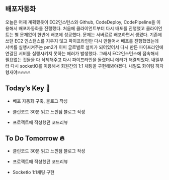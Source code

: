 ## 배포자동화  

오늘은 어제 계획했듯이 EC2인스턴스와 Github, CodeDeploy, CodePipeline을 이용해서 배포자동화를 진행했다. 처음에 클라이언트부터 다시 배포를 진행했고 클라이언트는 별 문제없이 한번에 배포에 성공했다. 문제는 서버르르 배포하면서 생겼다. 기존에 쓰던 EC2 인스턴스를 지우지 않고 파이프라인만 다시 만들어서 배포를 진행했었는데 서버를 실행시켜주는 pm2가 이미 글로벌로 설치가 되어있어서 다시 만든 파이프라인에 연결된 서버를 실행시키지 못하는 에러가 발생했다. 그래서 EC2인스턴스에 접속해서 필요없는 것들을 다 삭제해주고 다시 파이프라인을 돌렸더니 에러가 해결되었다. 내일부터 다시 socketIO를 이용해서 회원간의 1:1 채팅을 구현해봐야겠다.
내일도 화이팅 하자 형재야🔥🔥🔥🔥  


## Today’s Key 🔑

- 베포 자동화 구축, 블로그 작성

- 클린코드 30분 읽고 느낀점 블로그 작성

- 프로젝트때 작성했던 코드리뷰

## To Do Tomorrow 🔥

- 클린코드 30분 읽고 느낀점 블로그 작성

- 프로젝트때 작성했던 코드리뷰

- SocketIo 1:1채팅 구현